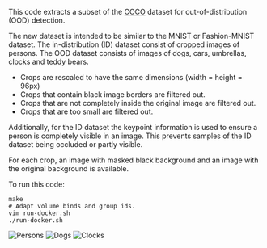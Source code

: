 This code extracts a subset of the [COCO](https://cocodataset.org/#home) dataset
for out-of-distribution (OOD) detection.

The new dataset is intended to be similar to the MNIST or Fashion-MNIST dataset.
The in-distribution (ID) dataset consist of cropped images of persons.
The OOD dataset consists of images of dogs, cars, umbrellas, clocks and teddy bears.

- Crops are rescaled to have the same dimensions (width = height = 96px)
- Crops that contain black image borders are filtered out.
- Crops that are not completely inside the original image are filtered out.
- Crops that are too small are filtered out.

Additionally, for the ID dataset the keypoint information is used to ensure a person is completely visible in an image.
This prevents samples of the ID dataset being occluded or partly visible.

For each crop, an image with masked black background and an image with the original background is available.

To run this code:

```
make
# Adapt volume binds and group ids.
vim run-docker.sh
./run-docker.sh
```

![Persons](src/data/oodcoco/examples/person-examples.png)
![Dogs](src/data/oodcoco/examples/dog-examples.png)
![Clocks](src/data/oodcoco/examples/clock-examples.png)
